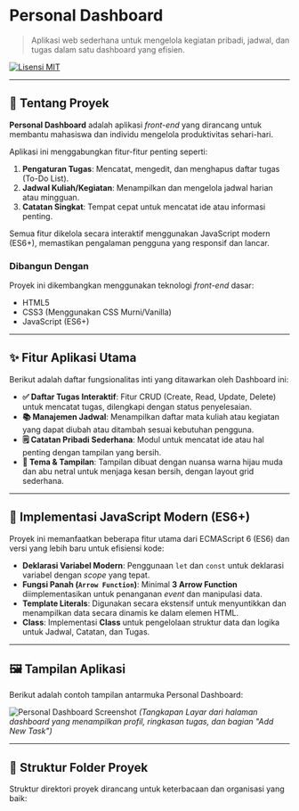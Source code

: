 # Personal Dashboard

> Aplikasi web sederhana untuk mengelola kegiatan pribadi, jadwal, dan tugas dalam satu dashboard yang efisien.

[![Lisensi MIT](https://img.shields.io/badge/License-MIT-green.svg)](https://opensource.org/licenses/MIT)

---

## 🚀 Tentang Proyek

**Personal Dashboard** adalah aplikasi *front-end* yang dirancang untuk membantu mahasiswa dan individu mengelola produktivitas sehari-hari.

Aplikasi ini menggabungkan fitur-fitur penting seperti:
1.  **Pengaturan Tugas**: Mencatat, mengedit, dan menghapus daftar tugas (To-Do List).
2.  **Jadwal Kuliah/Kegiatan**: Menampilkan dan mengelola jadwal harian atau mingguan.
3.  **Catatan Singkat**: Tempat cepat untuk mencatat ide atau informasi penting.

Semua fitur dikelola secara interaktif menggunakan JavaScript modern (ES6+), memastikan pengalaman pengguna yang responsif dan lancar.

### Dibangun Dengan
Proyek ini dikembangkan menggunakan teknologi *front-end* dasar:
* HTML5
* CSS3 (Menggunakan CSS Murni/Vanilla)
* JavaScript (ES6+)

---

## ✨ Fitur Aplikasi Utama

Berikut adalah daftar fungsionalitas inti yang ditawarkan oleh Dashboard ini:

-   **✅ Daftar Tugas Interaktif**: Fitur CRUD (Create, Read, Update, Delete) untuk mencatat tugas, dilengkapi dengan status penyelesaian.
-   **📚 Manajemen Jadwal**: Menampilkan daftar mata kuliah atau kegiatan yang dapat diubah atau ditambah sesuai kebutuhan pengguna.
-   **🗒️ Catatan Pribadi Sederhana**: Modul untuk mencatat ide atau hal penting dengan tampilan yang bersih.
-   **🎨 Tema & Tampilan**: Tampilan dibuat dengan nuansa warna hijau muda dan abu netral untuk menjaga kesan bersih, dengan layout grid sederhana.

---

## 🧠 Implementasi JavaScript Modern (ES6+)

Proyek ini memanfaatkan beberapa fitur utama dari ECMAScript 6 (ES6) dan versi yang lebih baru untuk efisiensi kode:

-   **Deklarasi Variabel Modern**: Penggunaan `let` dan `const` untuk deklarasi variabel dengan *scope* yang tepat.
-   **Fungsi Panah (`Arrow Function`)**: Minimal **3 Arrow Function** diimplementasikan untuk penanganan *event* dan manipulasi data.
-   **Template Literals**: Digunakan secara ekstensif untuk menyuntikkan dan menampilkan data secara dinamis ke dalam elemen HTML.
-   **Class**: Implementasi **Class** untuk pengelolaan struktur data dan logika untuk Jadwal, Catatan, dan Tugas.

---

## 🖼️ Tampilan Aplikasi

Berikut adalah contoh tampilan antarmuka Personal Dashboard:

![Personal Dashboard Screenshot](./assets/ss1.jpg)
*(Tangkapan Layar dari halaman dashboard yang menampilkan profil, ringkasan tugas, dan bagian "Add New Task")*

---

## 📁 Struktur Folder Proyek

Struktur direktori proyek dirancang untuk keterbacaan dan organisasi yang baik: